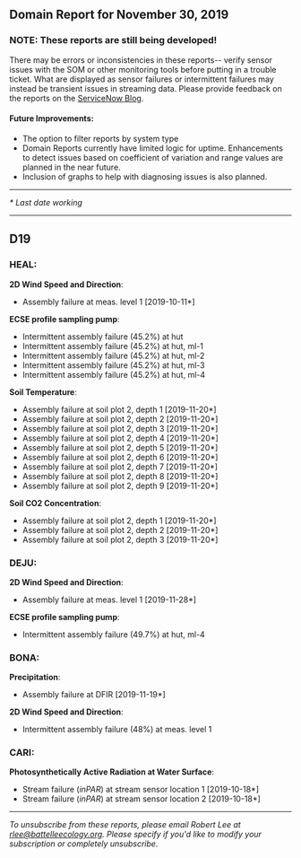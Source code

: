 ## Domain Report for November 30, 2019


### NOTE: These reports are still being developed!
There may be errors or inconsistencies in these reports-- verify sensor issues with the SOM or other monitoring tools before putting in a trouble ticket. What are displayed as sensor failures or intermittent failures may instead be transient issues in streaming data.
Please provide feedback on the reports on the [ServiceNow Blog](https://neon.service-now.com/community?id=community_blog&sys_id=9b4fbe8adbed734017ecf9041d9619be).

#### Future Improvements: 
 - The option to filter reports by system type 
 - Domain Reports currently have limited logic for uptime. Enhancements to detect issues based on coefficient of variation and range values are planned in the near future.
 - Inclusion of graphs to help with diagnosing issues is also planned.

***

_* Last date working_

***
## D19

### HEAL:

**2D Wind Speed and Direction**:
 - Assembly failure at meas. level 1 [2019-10-11*]

**ECSE profile sampling pump**:
 - Intermittent assembly failure (45.2%) at hut
 - Intermittent assembly failure (45.2%) at hut, ml-1
 - Intermittent assembly failure (45.2%) at hut, ml-2
 - Intermittent assembly failure (45.2%) at hut, ml-3
 - Intermittent assembly failure (45.2%) at hut, ml-4

**Soil Temperature**:
 - Assembly failure at soil plot 2, depth 1 [2019-11-20*]
 - Assembly failure at soil plot 2, depth 2 [2019-11-20*]
 - Assembly failure at soil plot 2, depth 3 [2019-11-20*]
 - Assembly failure at soil plot 2, depth 4 [2019-11-20*]
 - Assembly failure at soil plot 2, depth 5 [2019-11-20*]
 - Assembly failure at soil plot 2, depth 6 [2019-11-20*]
 - Assembly failure at soil plot 2, depth 7 [2019-11-20*]
 - Assembly failure at soil plot 2, depth 8 [2019-11-20*]
 - Assembly failure at soil plot 2, depth 9 [2019-11-20*]

**Soil CO2 Concentration**:
 - Assembly failure at soil plot 2, depth 1 [2019-11-20*]
 - Assembly failure at soil plot 2, depth 2 [2019-11-20*]
 - Assembly failure at soil plot 2, depth 3 [2019-11-20*]

### DEJU:

**2D Wind Speed and Direction**:
 - Assembly failure at meas. level 1 [2019-11-28*]

**ECSE profile sampling pump**:
 - Intermittent assembly failure (49.7%) at hut, ml-4

### BONA:

**Precipitation**:
 - Assembly failure at DFIR [2019-11-19*]

**2D Wind Speed and Direction**:
 - Intermittent assembly failure (48%) at meas. level 1

### CARI:

**Photosynthetically Active Radiation at Water Surface**:
 - Stream failure (_inPAR_) at stream sensor location 1 [2019-10-18*]
 - Stream failure (_inPAR_) at stream sensor location 2 [2019-10-18*]

***

_To unsubscribe from these reports, please email Robert Lee at rlee@battelleecology.org. Please specify if you'd like to modify your subscription or completely unsubscribe._
